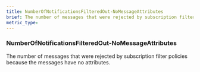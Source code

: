 ```yaml
---
title: NumberOfNotificationsFilteredOut-NoMessageAttributes
brief: The number of messages that were rejected by subscription filter policies because the messages have no attributes.
metric_type:
---
```

### NumberOfNotificationsFilteredOut-NoMessageAttributes

The number of messages that were rejected by subscription filter policies because the messages have no attributes.

